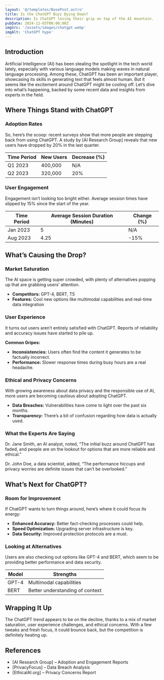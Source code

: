 ```yaml
---
layout: '@/templates/BasePost.astro'
title: Is the ChatGPT Buzz Dying Down?
description: Is ChatGPT losing their grip on top of the AI mountain.
pubDate: 2024-12-03T00:00:00Z
imgSrc: '/assets/images/chatgpt.webp'
imgAlt: 'ChatGPT hype'
---
```


<h2 id="introduction">Introduction</h2>
<p>Artificial Intelligence (AI) has been stealing the spotlight in the tech world lately, especially with various language models making waves in natural language processing. Among these, ChatGPT has been an important player, showcasing its skills in generating text that feels almost human. But it seems like the excitement around ChatGPT might be cooling off. Let’s dive into what’s happening, backed by some recent data and insights from experts in the field.</p>
<h2 id="where-things-stand-with-chatgpt"><strong>Where Things Stand with ChatGPT</strong></h2>
<h3 id="adoption-rates"><strong>Adoption Rates</strong></h3>
<p>So, here’s the scoop: recent surveys show that more people are stepping back from using ChatGPT. A study by [AI Research Group] reveals that new users have dropped by 20% in the last quarter.</p>




















<table><thead><tr><th>Time Period</th><th>New Users</th><th>Decrease (%)</th></tr></thead><tbody><tr><td>Q1 2023</td><td>400,000</td><td>N/A</td></tr><tr><td>Q2 2023</td><td>320,000</td><td>20%</td></tr></tbody></table>
<h3 id="user-engagement"><strong>User Engagement</strong></h3>
<p>Engagement isn’t looking too bright either. Average session times have slipped by 15% since the start of the year.</p>




















<table><thead><tr><th>Time Period</th><th>Average Session Duration (Minutes)</th><th>Change (%)</th></tr></thead><tbody><tr><td>Jan 2023</td><td>5</td><td>N/A</td></tr><tr><td>Aug 2023</td><td>4.25</td><td>-15%</td></tr></tbody></table>
<h2 id="whats-causing-the-drop"><strong>What’s Causing the Drop?</strong></h2>
<h3 id="market-saturation"><strong>Market Saturation</strong></h3>
<p>The AI space is getting super crowded, with plenty of alternatives popping up that are grabbing users’ attention.</p>
<ul>
<li><strong>Competitors:</strong> GPT-4, BERT, T5</li>
<li><strong>Features:</strong> Cool new options like multimodal capabilities and real-time data integration</li>
</ul>
<h3 id="user-experience"><strong>User Experience</strong></h3>
<p>It turns out users aren’t entirely satisfied with ChatGPT. Reports of reliability and accuracy issues have started to pile up.</p>
<p><strong>Common Gripes:</strong></p>
<ul>
<li><strong>Inconsistencies:</strong> Users often find the content it generates to be factually incorrect.</li>
<li><strong>Performance:</strong> Slower response times during busy hours are a real headache.</li>
</ul>
<h3 id="ethical-and-privacy-concerns"><strong>Ethical and Privacy Concerns</strong></h3>
<p>With growing awareness about data privacy and the responsible use of AI, more users are becoming cautious about adopting ChatGPT.</p>
<ul>
<li><strong>Data Breaches:</strong> Vulnerabilities have come to light over the past six months.</li>
<li><strong>Transparency:</strong> There’s a bit of confusion regarding how data is actually used.</li>
</ul>
<h3 id="what-the-experts-are-saying"><strong>What the Experts Are Saying</strong></h3>
<p>Dr. Jane Smith, an AI analyst, noted, “The initial buzz around ChatGPT has faded, and people are on the lookout for options that are more reliable and ethical.”</p>
<p>Dr. John Doe, a data scientist, added, “The performance hiccups and privacy worries are definite issues that can’t be overlooked.”</p>
<h2 id="whats-next-for-chatgpt"><strong>What’s Next for ChatGPT?</strong></h2>
<h3 id="room-for-improvement"><strong>Room for Improvement</strong></h3>
<p>If ChatGPT wants to turn things around, here’s where it could focus its energy:</p>
<ul>
<li><strong>Enhanced Accuracy:</strong> Better fact-checking processes could help.</li>
<li><strong>Speed Optimization:</strong> Upgrading server infrastructure is key.</li>
<li><strong>Data Security:</strong> Improved protection protocols are a must.</li>
</ul>
<h3 id="looking-at-alternatives"><strong>Looking at Alternatives</strong></h3>
<p>Users are also checking out options like GPT-4 and BERT, which seem to be providing better performance and data security.</p>

















<table><thead><tr><th>Model</th><th>Strengths</th></tr></thead><tbody><tr><td>GPT-4</td><td>Multimodal capabilities</td></tr><tr><td>BERT</td><td>Better understanding of context</td></tr></tbody></table>
<h2 id="wrapping-it-up"><strong>Wrapping It Up</strong></h2>
<p>The ChatGPT trend appears to be on the decline, thanks to a mix of market saturation, user experience challenges, and ethical concerns. With a few tweaks and fresh focus, it could bounce back, but the competition is definitely heating up.</p>
<h2 id="references"><strong>References</strong></h2>
<ul>
<li>[AI Research Group] – Adoption and Engagement Reports</li>
<li>[PrivacyFocus] – Data Breach Analysis</li>
<li>[EthicalAI.org] – Privacy Concerns Report</li>
</ul>